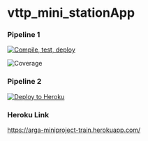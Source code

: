 
# vttp_mini_stationApp
### Pipeline 1
[![Compile, test, deploy](https://github.com/argatw/vttp_mini_stationApp/actions/workflows/main.yml/badge.svg)](https://github.com/argatw/vttp_mini_stationApp/actions/workflows/main.yml) 

![Coverage](https://arga.sgp1.digitaloceanspaces.com/coverage/vttp_mini_stationApp/jacoco.svg)


### Pipeline 2
[![Deploy to Heroku](https://github.com/argatw/vttp_mini_stationApp/actions/workflows/pushtoheroku.yml/badge.svg)](https://github.com/argatw/vttp_mini_stationApp/actions/workflows/deploy.yml)

### Heroku Link
https://arga-miniproject-train.herokuapp.com/
